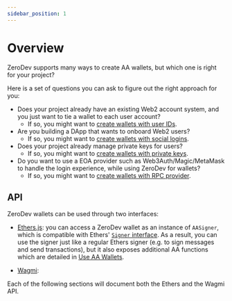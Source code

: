 ```yaml
---
sidebar_position: 1
---
```


# Overview

ZeroDev supports many ways to create AA wallets, but which one is right for your project?

Here is a set of questions you can ask to figure out the right approach for you:

- Does your project already have an existing Web2 account system, and you just want to tie a wallet to each user account?
  - If so, you might want to [create wallets with user IDs](/create-wallets/user-id).
- Are you building a DApp that wants to onboard Web2 users?
  - If so, you might want to [create wallets with social logins](/create-wallets/social-logins).
- Does your project already manage private keys for users?
  - If so, you might want to [create wallets with private keys](/create-wallets/private-keys).
- Do you want to use a EOA provider such as Web3Auth/Magic/MetaMask to handle the login experience, while using ZeroDev for wallets?
  - If so, you might want to [create wallets with RPC provider](/create-wallets/rpc-providers).

## API

ZeroDev wallets can be used through two interfaces:

- [Ethers.js](https://docs.ethers.org/): you can access a ZeroDev wallet as an instance of `AASigner`, which is compatible with Ethers' [`Signer` interface](https://docs.ethers.org/v5/api/signer/).  As a result, you can use the signer just like a regular Ethers signer (e.g. to sign messages and send transactions), but it also exposes additional AA functions which are detailed in [Use AA Wallets](/use-wallets/overview).

- [Wagmi](https://wagmi.sh/):

Each of the following sections will document both the Ethers and the Wagmi API.